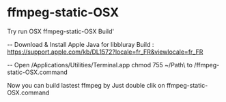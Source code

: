 # ffmpeg-static-OSX
Try run OSX ffmpeg-static-OSX Build'

-- Download & Install Apple Java for libbluray Build :
https://support.apple.com/kb/DL1572?locale=fr_FR&viewlocale=fr_FR

-- Open /Applications/Utilities/Terminal.app
chmod 755 ~/Path\ to /ffmpeg-static-OSX.command

Now you can build lastest ffmpeg by Just double clik on ffmpeg-static-OSX.command
